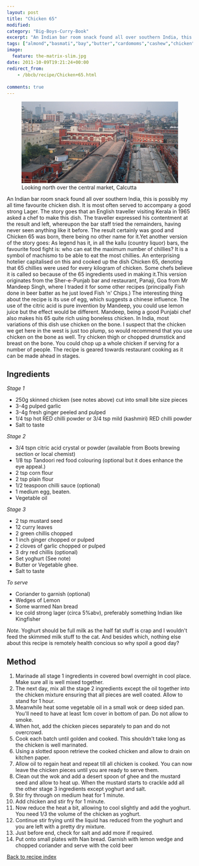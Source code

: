 ```yaml
---
layout: post
title: "Chicken 65"
modified:
category: "Big-Boys-Curry-Book"
excerpt: "An Indian bar room snack found all over southern India, this is possibly my all"
tags: ["almond","basmati","bay","butter","cardomoms","cashew","chicken","cinnamon","cloves","cumin","ghee","lamb","mace","nuts","pepper","rice","saffron","turmeric"]
image:
  feature: the-matrix-slim.jpg
date: 2011-10-09T19:21:24+00:00
redirect_from: 
    - /bbcb/recipe/Chicken+65.html

comments: true
---
```


<figure>
	<a href="/images/bbcb/photo21_18.jpg" alt="Market, Calcutta, India" title="Market, Calcutta, India &#169; Ashley Kitson 13/09/2011"><img src="/images/bbcb/photo21_18.jpg"/></a>
	<figcaption>Looking north over the central market, Calcutta</figcaption>
</figure>

An Indian bar room snack found all over southern India, this is possibly my all time favourite chicken dish. It is most often served to accompany a good strong Lager. The story goes that an English traveller visiting Kerala in 1965 asked a chef to make this dish. The traveller expressed his contentment at the result and left, whereupon the bar staff tried the remainders, having never seen anything like it before. The result certainly was good and Chicken 65 was born, there being no other name for it.Yet another version of the story goes: As legend has it, in all the kallu (country liquor) bars, the favourite food fight is: who can eat the maximum number of chillies? It is a symbol of machismo to be able to eat the most chillies. An enterprising hotelier capitalised on this and cooked up the dish Chicken 65, denoting that 65 chillies were used for every kilogram of chicken. Some chefs believe it is called so because of the 65 ingredients used in making it.This version originates from the Sher-e-Punjab bar and restaurant, Panaji, Goa from Mr Mandeep Singh, where I traded it for some other recipes (principally Fish done in beer batter as he just loved Fish 'n' Chips.) The interesting thing about the recipe is its use of egg, which suggests a chinese influence. The use of the citric acid is pure invention by Mandeep, you could use lemon juice but the effect would be different. Mandeep, being a good Punjabi chef also makes his 65 quite rich using boneless chicken. In India, most variations of this dish use chicken on the bone. I suspect that the chicken we get here in the west is just too plump, so would recommend that you use chicken on the bone as well. Try chicken thigh or chopped drumstick and breast on the bone. You could chop up a whole chicken if serving for a number of people. The recipe is geared towards restaurant cooking as it can be made ahead in stages.
        
## Ingredients
        
<p><i>Stage 1</i></p><ul><li>250g skinned chicken (see notes above) cut into small bite size pieces</li><li>3-4g pulped garlic</li><li>3-4g fresh ginger peeled and pulped </li><li>1/4 tsp hot RED chilli powder or 3/4 tsp mild (kashmiri) RED chilli powder</li><li>Salt to taste</li></ul><p><i>Stage 2</i></p><ul><li>3/4 tspn citric acid crystal or powder (available from Boots brewing section or local  chemist)</li><li>1/8 tsp Tandoori red food colouring (optional but it does enhance the eye appeal.)</li><li>2 tsp corn flour</li><li>2 tsp plain flour</li><li>1/2 teaspoon chilli sauce (optional)</li><li>1 medium egg, beaten.</li><li>Vegetable oil</li></ul><p><i>Stage 3</i></p><ul><li>2 tsp mustard seed</li><li>12 curry leaves</li><li>2 green chillis chopped</li><li>1 inch ginger chopped or pulped</li><li>2 cloves of garlic chopped or pulped</li><li>3 dry red chillis (optional)</li><li>Set yoghurt (See note)</li><li>Butter or Vegetable ghee.</li><li>Salt to taste</li></ul><p><i>To serve</i></p><ul><li>Coriander to garnish (optional)</li><li>Wedges of Lemon</li><li>Some warmed Nan bread </li><li>Ice cold strong lager (circa 5%abv), preferably something Indian like Kingfisher </li></ul>  <p><em>Note.</em> Yoghurt should be full milk as the half fat stuff is crap and I wouldn't feed the skimmed milk stuff to the cat. And besides which, nothing else about this recipe is remotely health concious so why spoil a good day?</p>
        
## Method

<ol><li>Marinade all stage 1 ingredients in covered bowl overnight in cool place. Make sure all is well mixed together.</li><li>The next day, mix all the stage 2 ingredients except the oil together into the chicken mixture ensuring that all pieces are well coated. Allow to stand for 1 hour.</li><li>Meanwhile heat some vegetable oil in a small wok or deep sided pan. You'll need to have at least 1cm cover in bottom of pan. Do not allow to smoke.</li><li>When hot, add the chicken pieces separately to pan and do not overcrowd.</li><li>Cook each batch until golden and cooked. This shouldn't take long as the chicken is well marinated.</li><li>Using a slotted spoon retrieve the cooked chicken and allow to drain on kitchen paper.</li><li>Allow oil to regain heat and repeat till all chicken is cooked. You can now leave the chicken pieces until you are ready to serve them.</li><li>Clean out the wok and add a desert spoon of ghee and the mustard seed and allow to heat up. When the mustard starts to crackle add all the other stage 3 ingredients except yoghurt and salt.</li><li>Stir fry through on medium heat for 1 minute.</li><li>Add chicken and stir fry for 1 minute.</li><li>Now reduce the heat a bit, allowing to cool slightly and add the yoghurt. You need 1/3 the volume of the chicken as yoghurt.</li><li>Continue stir frying until the liquid has reduced from the yoghurt and you are left with a pretty dry mixture.</li><li>Just before end, check for salt and add more if required.</li><li>Put onto small plates with Nan bread. Garnish with lemon wedge and chopped coriander and serve with the cold beer</li></ol>   

<a href="/bbcb">Back to recipe index</a>      